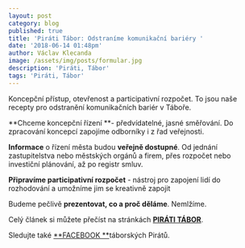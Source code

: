 ```yaml
---
layout: post
category: blog
published: true
title: 'Piráti Tábor: Odstraníme komunikační bariéry '
date: '2018-06-14 01:48pm'
author: Václav Klecanda
image: /assets/img/posts/formular.jpg
description: 'Piráti, Tábor'
tags: 'Piráti, Tábor'
---
```

Koncepční přístup, otevřenost a participativní rozpočet. To jsou naše recepty pro odstranění komunikačních bariér v Táboře. 

**Chceme koncepční řízení **- předvídatelné, jasné směřování. Do zpracování koncepcí zapojíme odborníky i z řad veřejnosti.

**Informace** o řízení města budou **veřejně dostupné**. Od jednání zastupitelstva nebo městských orgánů a firem, přes rozpočet nebo investiční plánování, až po registr smluv.

**Připravíme participativní rozpočet** - nástroj pro zapojení lidí do rozhodování a umožníme jim se kreativně zapojit

Budeme pečlivě **prezentovat, co a proč děláme**. Nemlžíme.

Celý článek si můžete přečíst na stránkách [**PIRÁTI TÁBOR**](https://tabor.pirati.cz/clanky/2018/06/13/odstranime-komunikacni-bariery/).

Sledujte také [**FACEBOOK **](https://www.facebook.com/PiratiCB/)táborských Pirátů.
